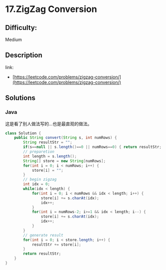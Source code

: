 # 17.ZigZag Conversion

## Difficulty:

Medium

## Description

link:
- [https://leetcode.com/problems/zigzag-conversion/](https://leetcode.com/problems/zigzag-conversion/)

## Solutions

### Java

这是看了别人做法写的...也是最直观的做法。

```java
class Solution {
    public String convert(String s, int numRows) {
        String resultStr = "";
        if(s==null || s.length()==0 || numRows==0) { return resultStr; }
        // preparetion
        int length = s.length();
        String[] store = new String[numRows];
        for(int i = 0; i < numRows; i++) {
            store[i] = "";
        }
        // begin zigzag
        int idx = 0;
        while(idx < length) {
            for(int i = 0; i < numRows && idx < length; i++) {
                store[i] += s.charAt(idx);
                idx++;
            }
            for(int i = numRows-2; i>=1 && idx < length; i--) {
                store[i] += s.charAt(idx);
                idx++;
            }
        }
        // generate result
        for(int i = 0; i < store.length; i++) {
            resultStr += store[i];
        }
        return resultStr;
    }
}
```